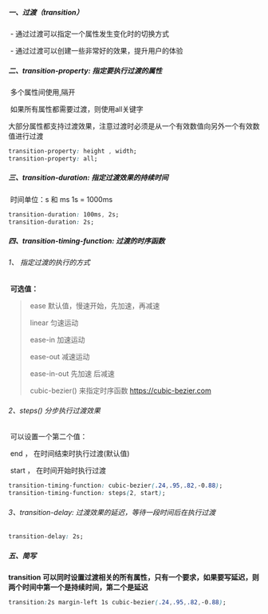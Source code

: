 ##### 一、过渡（transition）

​          \- 通过过渡可以指定一个属性发生变化时的切换方式

​          \- 通过过渡可以创建一些非常好的效果，提升用户的体验

##### 二、transition-property: 指定要执行过渡的属性  

​        多个属性间使用,隔开 

​        如果所有属性都需要过渡，则使用all关键字

​        大部分属性都支持过渡效果，注意过渡时必须是从一个有效数值向另外一个有效数值进行过渡

```css
transition-property: height , width; 
transition-property: all;
```

##### 三、transition-duration: 指定过渡效果的持续时间

​        时间单位：s 和 ms  1s = 1000ms

```css
transition-duration: 100ms, 2s;
transition-duration: 2s;
```

#####  四、transition-timing-function: 过渡的时序函数

###### 1、 指定过渡的执行的方式  

​        **可选值：**

> ​          ease 默认值，慢速开始，先加速，再减速
>
> ​          linear 匀速运动
>
> ​          ease-in 加速运动
>
> ​          ease-out 减速运动
>
> ​          ease-in-out 先加速 后减速
>
> ​          cubic-bezier() 来指定时序函数 https://cubic-bezier.com

######  2、steps() 分步执行过渡效果

​	可以设置一个第二个值：

​              end ， 在时间结束时执行过渡(默认值)

​              start ， 在时间开始时执行过渡

```css
transition-timing-function: cubic-bezier(.24,.95,.82,-0.88);
transition-timing-function: steps(2, start);
```

###### 3、transition-delay: 过渡效果的延迟，等待一段时间后在执行过渡

```css
transition-delay: 2s;
```

##### 五、简写

**transition 可以同时设置过渡相关的所有属性，只有一个要求，如果要写延迟，则两个时间中第一个是持续时间，第二个是延迟**

```css
transition:2s margin-left 1s cubic-bezier(.24,.95,.82,-0.88);
```

